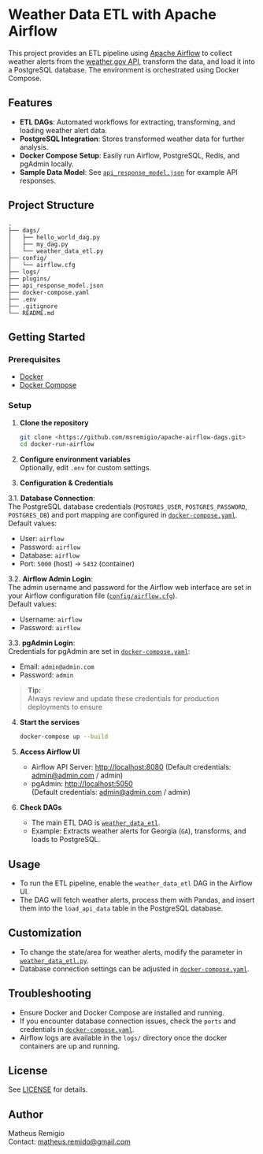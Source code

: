 # Weather Data ETL with Apache Airflow

This project provides an ETL pipeline using [Apache Airflow](https://airflow.apache.org/) to collect weather alerts from the [weather.gov API](https://api.weather.gov), transform the data, and load it into a PostgreSQL database. The environment is orchestrated using Docker Compose.

## Features

- **ETL DAGs**: Automated workflows for extracting, transforming, and loading weather alert data.
- **PostgreSQL Integration**: Stores transformed weather data for further analysis.
- **Docker Compose Setup**: Easily run Airflow, PostgreSQL, Redis, and pgAdmin locally.
- **Sample Data Model**: See [`api_response_model.json`](api_response_model.json) for example API responses.

## Project Structure

```
.
├── dags/
│   ├── hello_world_dag.py
│   ├── my_dag.py
│   └── weather_data_etl.py
├── config/
│   └── airflow.cfg
├── logs/
├── plugins/
├── api_response_model.json
├── docker-compose.yaml
├── .env
├── .gitignore
└── README.md
```

## Getting Started

### Prerequisites

- [Docker](https://www.docker.com/get-started)
- [Docker Compose](https://docs.docker.com/compose/)

### Setup

1. **Clone the repository**  
   ```sh
   git clone <https://github.com/msremigio/apache-airflow-dags.git>
   cd docker-run-airflow
   ```

2. **Configure environment variables**  
   Optionally, edit `.env` for custom settings.

3. **Configuration & Credentials**

3.1. **Database Connection**:  
  The PostgreSQL database credentials (`POSTGRES_USER`, `POSTGRES_PASSWORD`, `POSTGRES_DB`) and port mapping are configured in [`docker-compose.yaml`](docker-compose.yaml).  
  Default values:
  - User: `airflow`
  - Password: `airflow`
  - Database: `airflow`
  - Port: `5000` (host) → `5432` (container)

3.2. **Airflow Admin Login**:  
  The admin username and password for the Airflow web interface are set in your Airflow configuration file ([`config/airflow.cfg`](config/airflow.cfg)).  
  Default values:
  - Username: `airflow`
  - Password: `airflow`

3.3. **pgAdmin Login**:  
  Credentials for pgAdmin are set in [`docker-compose.yaml`](docker-compose.yaml):
  - Email: `admin@admin.com`
  - Password: `admin`

> **Tip:**  
> Always review and update these credentials for production deployments to ensure

4. **Start the services**  
   ```sh
   docker-compose up --build
   ```

5. **Access Airflow UI**  
   - Airflow API Server: [http://localhost:8080](http://localhost:8080)
     (Default credentials: admin@admin.com / admin)
   - pgAdmin: [http://localhost:5050](http://localhost:5050)  
     (Default credentials: admin@admin.com / admin)

6. **Check DAGs**  
   - The main ETL DAG is [`weather_data_etl`](dags/weather_data_etl.py).
   - Example: Extracts weather alerts for Georgia (`GA`), transforms, and loads to PostgreSQL.

## Usage

- To run the ETL pipeline, enable the `weather_data_etl` DAG in the Airflow UI.
- The DAG will fetch weather alerts, process them with Pandas, and insert them into the `load_api_data` table in the PostgreSQL database.

## Customization

- To change the state/area for weather alerts, modify the parameter in [`weather_data_etl.py`](dags/weather_data_etl.py).
- Database connection settings can be adjusted in [`docker-compose.yaml`](docker-compose.yaml).

## Troubleshooting

- Ensure Docker and Docker Compose are installed and running.
- If you encounter database connection issues, check the `ports` and credentials in [`docker-compose.yaml`](docker-compose.yaml).
- Airflow logs are available in the `logs/` directory once the docker containers are up and running.

## License

See [LICENSE](LICENSE) for details.

## Author

Matheus Remigio  
Contact: matheus.remido@gmail.com
